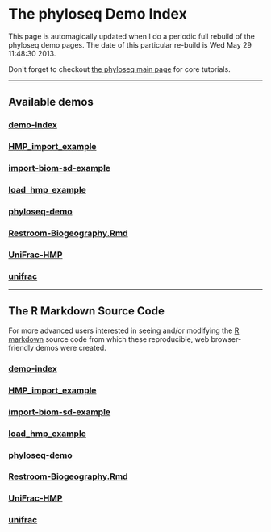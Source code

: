 
<link href="http://joey711.github.com/phyloseq/markdown.css" rel="stylesheet"></link>

The phyloseq Demo Index
========================================================

This page is automagically updated when I do a periodic full rebuild of the phyloseq demo pages. The date of this particular re-build is Wed May 29 11:48:30 2013.

Don't forget to checkout [the phyloseq main page](http://joey711.github.io/phyloseq/) for core tutorials.

---
## Available demos




### [demo-index](demo-index.html)

### [HMP_import_example](HMP_import_example.html)

### [import-biom-sd-example](import-biom-sd-example.html)

### [load_hmp_example](load_hmp_example.html)

### [phyloseq-demo](phyloseq-demo.html)

### [Restroom-Biogeography.Rmd](Restroom-Biogeography.Rmd.html)

### [UniFrac-HMP](UniFrac-HMP.html)

### [unifrac](unifrac.html)



---
## The R Markdown Source Code
For more advanced users interested in seeing and/or modifying the [R markdown](http://www.rstudio.com/ide/docs/r_markdown) source code from which these reproducible, web browser-friendly demos were created.

### [demo-index](demo-index.rmd)

### [HMP_import_example](HMP_import_example.rmd)

### [import-biom-sd-example](import-biom-sd-example.rmd)

### [load_hmp_example](load_hmp_example.rmd)

### [phyloseq-demo](phyloseq-demo.rmd)

### [Restroom-Biogeography.Rmd](Restroom-Biogeography.Rmd)

### [UniFrac-HMP](UniFrac-HMP.rmd)

### [unifrac](unifrac.rmd)

